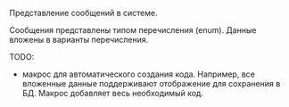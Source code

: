 Представление сообщений в системе.

Сообщения представлены типом перечисления (enum). Данные вложены в варианты перечисления.

TODO:

- макрос для автоматического создания кода. Например, все вложенные данные поддерживают отображение для сохранения в БД. Макрос добавляет весь необходимый код.
